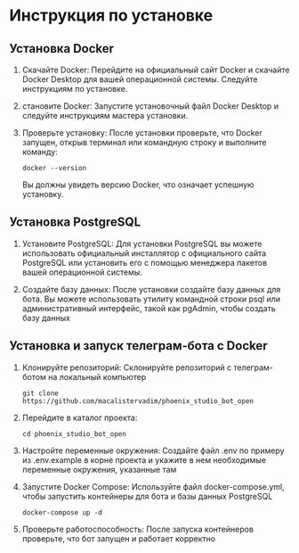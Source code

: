 # Инструкция по установке

## Установка Docker

1) Скачайте Docker: Перейдите на официальный сайт Docker и скачайте Docker Desktop для вашей операционной системы. Следуйте инструкциям по установке.

2) становите Docker: Запустите установочный файл Docker Desktop и следуйте инструкциям мастера установки.

3) Проверьте установку: После установки проверьте, что Docker запущен, открыв терминал или командную строку и выполните команду:

    ```
    docker --version
    ```

    Вы должны увидеть версию Docker, что означает успешную установку.

## Установка PostgreSQL

1) Установите PostgreSQL: Для установки PostgreSQL вы можете использовать официальный инсталлятор с официального сайта PostgreSQL или установить его с помощью менеджера пакетов вашей операционной системы.

2) Создайте базу данных: После установки создайте базу данных для бота. Вы можете использовать утилиту командной строки psql или административный интерфейс, такой как pgAdmin, чтобы создать базу данных

## Установка и запуск телеграм-бота с Docker

1) Клонируйте репозиторий: Склонируйте репозиторий с телеграм-ботом на локальный компьютер

    ```
    git clone https://github.com/macalistervadim/phoenix_studio_bot_open
    ```

2) Перейдите в каталог проекта:

    ```
    cd phoenix_studio_bot_open
    ```

3) Настройте переменные окружения: Cоздайте файл .env по примеру из .env.example в корне проекта и укажите в нем необходимые переменные окружения, указанные там

4) Запустите Docker Compose: Используйте файл docker-compose.yml, чтобы запустить контейнеры для бота и базы данных PostgreSQL

    ```
    docker-compose up -d
    ```

5) Проверьте работоспособность: После запуска контейнеров проверьте, что бот запущен и работает корректно
